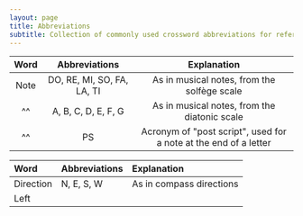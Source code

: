 ```yaml
---
layout: page
title: Abbreviations
subtitle: Collection of commonly used crossword abbreviations for reference
---
```


| Word | Abbreviations | Explanation |
| :------: | :---: | :---: |
| Note | DO, RE, MI, SO, FA, LA, TI | As in musical notes, from the solfège scale |
| ^^ | A, B, C, D, E, F, G | As in musical notes, from the diatonic scale |
| ^^ | PS | Acronym of "post script", used for a note at the end of a letter |          



| Word | Abbreviations | Explanation |
| :------ |:--- | :--- |
| Direction | N, E, S, W | As in compass directions |
| Left | | |
